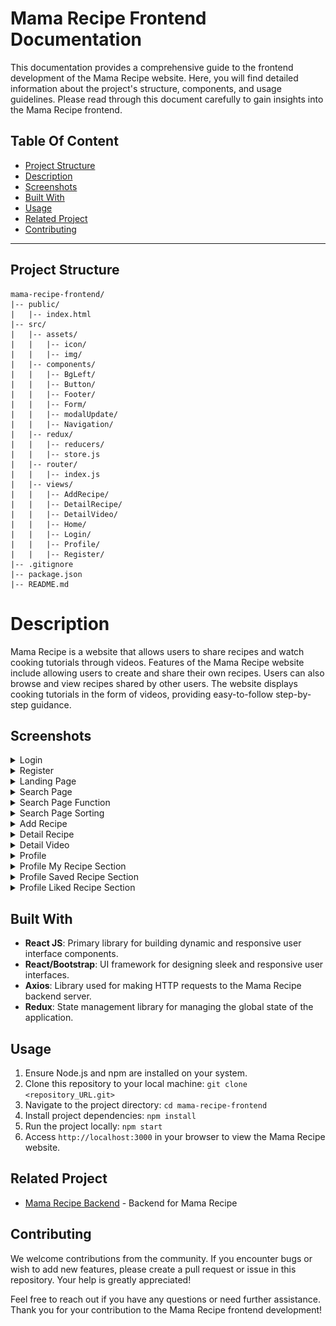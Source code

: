 # Mama Recipe Frontend Documentation

This documentation provides a comprehensive guide to the frontend development of the Mama Recipe website. Here, you will find detailed information about the project's structure, components, and usage guidelines. Please read through this document carefully to gain insights into the Mama Recipe frontend.

## Table Of Content

- [Project Structure](#project-structure)
- [Description](#description)
- [Screenshots](#screenshots)
- [Built With](#built-with)
- [Usage](#usage)
- [Related Project](#related-project)
- [Contributing](#contributing)

---

## Project Structure

```plaintext
mama-recipe-frontend/
|-- public/
|   |-- index.html
|-- src/
|   |-- assets/
|   |   |-- icon/
|   |   |-- img/
|   |-- components/
|   |   |-- BgLeft/
|   |   |-- Button/
|   |   |-- Footer/
|   |   |-- Form/
|   |   |-- modalUpdate/
|   |   |-- Navigation/
|   |-- redux/
|   |   |-- reducers/
|   |   |-- store.js
|   |-- router/
|   |   |-- index.js
|   |-- views/
|   |   |-- AddRecipe/
|   |   |-- DetailRecipe/
|   |   |-- DetailVideo/
|   |   |-- Home/
|   |   |-- Login/
|   |   |-- Profile/
|   |   |-- Register/
|-- .gitignore
|-- package.json
|-- README.md

```

# Description

Mama Recipe is a website that allows users to share recipes and watch cooking tutorials through videos. Features of the Mama Recipe website include allowing users to create and share their own recipes. Users can also browse and view recipes shared by other users. The website displays cooking tutorials in the form of videos, providing easy-to-follow step-by-step guidance.

## Screenshots

<details>
  <summary>
    Login
  </summary>
<img src="screenshots/Login.png" alt="Landing Page" />
</details>

<details>
  <summary>
    Register
  </summary>
<img src="screenshots/Register.png" alt="Landing Page" />
</details>

<details>
  <summary>
    Landing Page
  </summary>
<img src="screenshots/Home.png" alt="Landing Page" />
</details>

<details>
  <summary>
    Search Page
  </summary>
<img src="screenshots/SearchPage.png" alt="Landing Page" />
</details>

<details>
  <summary>
    Search Page Function
  </summary>
<img src="screenshots/SearchRecipe.png" alt="Landing Page" />
</details>

<details>
  <summary>
    Search Page Sorting
  </summary>
<img src="screenshots/Sort.png" alt="Landing Page" />
</details>

<details>
  <summary>
    Add Recipe
  </summary>
<img src="screenshots/AddRecipe.png" alt="Landing Page" />
</details>

<details>
  <summary>
    Detail Recipe
  </summary>
<img src="screenshots/DetailRecipe.png" alt="Landing Page" />
</details>

<details>
  <summary>
    Detail Video
  </summary>
<img src="screenshots/DetailVideo.png" alt="Landing Page" />
</details>

<details>
  <summary>
    Profile
  </summary>
<img src="screenshots/Profile.png" alt="Landing Page" />
</details>

<details>
  <summary>
    Profile My Recipe Section
  </summary>
<img src="screenshots/MyRecipe.png" alt="Landing Page" />
</details>

<details>
  <summary>
    Profile Saved Recipe Section
  </summary>
<img src="screenshots/SavedRecipe.png" alt="Landing Page" />
</details>

<details>
  <summary>
    Profile Liked Recipe Section
  </summary>
<img src="screenshots/LikedRecipe.png" alt="Landing Page" />
</details>

## Built With

- **React JS**: Primary library for building dynamic and responsive user interface components.
- **React/Bootstrap**: UI framework for designing sleek and responsive user interfaces.
- **Axios**: Library used for making HTTP requests to the Mama Recipe backend server.
- **Redux**: State management library for managing the global state of the application.

## Usage

1. Ensure Node.js and npm are installed on your system.
2. Clone this repository to your local machine: `git clone <repository_URL.git>`
3. Navigate to the project directory: `cd mama-recipe-frontend`
4. Install project dependencies: `npm install`
5. Run the project locally: `npm start`
6. Access `http://localhost:3000` in your browser to view the Mama Recipe website.

## Related Project

- [Mama Recipe Backend](https://github.com/RamdlanFaqih/BE-Mama-Recipe) - Backend for Mama Recipe

## Contributing

We welcome contributions from the community. If you encounter bugs or wish to add new features, please create a pull request or issue in this repository. Your help is greatly appreciated!

Feel free to reach out if you have any questions or need further assistance. Thank you for your contribution to the Mama Recipe frontend development!

